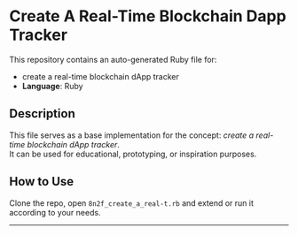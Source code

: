 # Create A Real-Time Blockchain Dapp Tracker

This repository contains an auto-generated Ruby file for:

- create a real-time blockchain dApp tracker
- **Language**: Ruby

## Description

This file serves as a base implementation for the concept: *create a real-time blockchain dApp tracker*.  
It can be used for educational, prototyping, or inspiration purposes.

## How to Use

Clone the repo, open `8n2f_create_a_real-t.rb` and extend or run it according to your needs.

---


